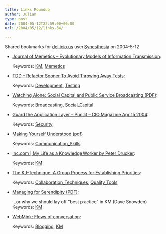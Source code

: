 ```yaml
---
title: Links Roundup
author: Julian
type: post
date: 2004-05-12T22:59:00+00:00
url: /2004/05/12/links-34/

---
```

Shared bookmarks for [del.icio.us][1] user  [Synesthesia][2] on 2004-5-12

  * [Journal of Memetics &#8211; Evolutionary Models of Information Transmission][3]:
   
    Keywords: [KM][4], [Memetics][5]
  * [TDD &#8211; Refactor Sooner To Avoid Throwing Away Tests][6]:
   
    Keywords: [Development][7], [Testing][8]
  * [Watching Alone: Social Capital and Public Service Broadcasting (PDF)][9]:
   
    Keywords: [Broadcasting][10], [Social_Capital][11]
  * [Guard the Application Layer &#8211; Pundit &#8211; CIO Magazine Apr 15,2004][12]:
   
    Keywords: [Security][13]
  * [Making Yourself Understood (pdf)][14]:
   
    Keywords: [Communication_Skills][15]
  * [Inc.com | My Life as a Knowledge Worker by Peter Drucker][16]:
   
    Keywords: [KM][4]
  * [The KJ-Technique: A Group Process for Establishing Priorities][17]:
   
    Keywords: [Collaboration_Techniques][18], [Quality_Tools][19]
  * [Managing for Serendipity (PDF)][20]:
  
    &#8230;or why we should lay off "best practice" in KM (Dave Snowden) Keywords: [KM][4]
  * [WebMink: Flows of conversation][21]:
   
    Keywords: [Blogging][22], [KM][4]

 [1]: http://del.icio.us/
 [2]: http://del.icio.us/synesthesia
 [3]: http://cfpm.org/jom-emit/ "http://cfpm.org/jom-emit/"
 [4]: http://del.icio.us/synesthesia/KM
 [5]: http://del.icio.us/synesthesia/Memetics
 [6]: http://homepage.mac.com/keithray/blog/2004/05/12/#RespondingToJim "http://homepage.mac.com/keithray/blog/2004/05/12/#RespondingToJim"
 [7]: http://del.icio.us/synesthesia/Development
 [8]: http://del.icio.us/synesthesia/Testing
 [9]: http://www.bbc.co.uk/info/policies/pdf/watching_alone.pdf "http://www.bbc.co.uk/info/policies/pdf/watching_alone.pdf"
 [10]: http://del.icio.us/synesthesia/Broadcasting
 [11]: http://del.icio.us/synesthesia/Social_Capital
 [12]: http://www.cio.com/archive/041504/et_pundit.html "http://www.cio.com/archive/041504/et_pundit.html"
 [13]: http://del.icio.us/synesthesia/Security
 [14]: http://www.conference-board.org/articles/articlepdf.cfm?ID=252&size=A4 "http://www.conference-board.org/articles/articlepdf.cfm?ID=252&size=A4"
 [15]: http://del.icio.us/synesthesia/Communication_Skills
 [16]: http://www.inc.com/magazine/19970201/1169.html "http://www.inc.com/magazine/19970201/1169.html"
 [17]: http://www.uie.com/articles/kj_technique/ "http://www.uie.com/articles/kj_technique/"
 [18]: http://del.icio.us/synesthesia/Collaboration_Techniques
 [19]: http://del.icio.us/synesthesia/Quality_Tools
 [20]: http://www.waterweb.org/wis/wis6/papers/Snowden_03_1.pdf "http://www.waterweb.org/wis/wis6/papers/Snowden_03_1.pdf"
 [21]: http://www.webmink.net/2004/05/flows-of-conversation.htm "http://www.webmink.net/2004/05/flows-of-conversation.htm"
 [22]: http://del.icio.us/synesthesia/Blogging